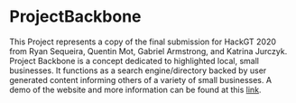 # ProjectBackbone
This Project represents a copy of the final submission for HackGT 2020 from Ryan Sequeira, Quentin Mot, Gabriel Armstrong, and Katrina Jurczyk. Project Backbone is a concept dedicated to highlighted local, small businesses. It functions as a search engine/directory backed by user generated content informing others of a variety of small businesses. A demo of the website and more information can be found at this [link](https://devpost.com/software/project-backbone-pbnyr8).
